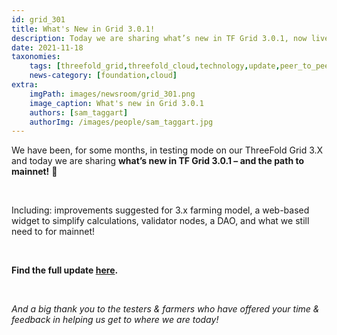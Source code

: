 ```yaml
---
id: grid_301
title: What's New in Grid 3.0.1!
description: Today we are sharing what’s new in TF Grid 3.0.1, now live on Testnet and Devenet – and the path to Mainnet!
date: 2021-11-18
taxonomies:
    tags: [threefold_grid,threefold_cloud,technology,update,peer_to_peer,blockchain]
    news-category: [foundation,cloud]
extra:
    imgPath: images/newsroom/grid_301.png
    image_caption: What's new in Grid 3.0.1
    authors: [sam_taggart]
    authorImg: /images/people/sam_taggart.jpg
---
```


We have been, for some months, in testing mode on our ThreeFold Grid 3.X and today we are sharing **what’s new in TF Grid 3.0.1 – and the path to mainnet!** 🚨

<br/>

Including: improvements suggested for 3.x farming model, a web-based widget to simplify calculations, validator nodes, a DAO, and what we still need to for mainnet!

<br/>

**Find the full update [here](https://forum.threefold.io/t/whats-new-in-tf-grid-3-0-1-and-the-path-to-mainnet/1488).**

<br/>

*And a big thank you to the testers & farmers who have offered your time & feedback in helping us get to where we are today!*
